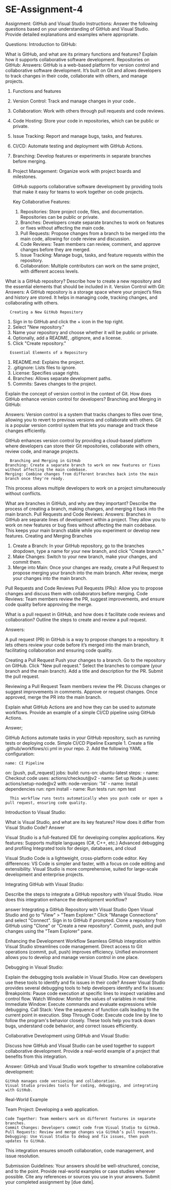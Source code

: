 # SE-Assignment-4
Assignment: GitHub and Visual Studio
Instructions:
Answer the following questions based on your understanding of GitHub and Visual Studio. Provide detailed explanations and examples where appropriate.

Questions:
Introduction to GitHub:

What is GitHub, and what are its primary functions and features? Explain how it supports collaborative software development.
Repositories on GitHub:
Answers:
GitHub is a web-based platform for version control and collaborative software development. It’s built on Git and allows developers to track changes in their code, collaborate with others, and manage projects.
1. Functions and features
2. Version Control: Track and manage changes in your code.. 
3. Collaboration: Work with others through pull requests and code reviews.
4. Code Hosting: Store your code in repositories, which can be public or private.
5. Issue Tracking: Report and manage bugs, tasks, and features.
6. CI/CD: Automate testing and deployment with GitHub Actions.
7. Branching: Develop features or experiments in separate branches before merging.
8. Project Management: Organize work with project boards and milestones.
   
   GitHub supports collaborative software development by providing tools that make it easy for teams to work together on code projects.

   Key Collaborative Features:

   1. Repositories: Store project code, files, and documentation. Repositories can be public or private.
    2. Branches: Developers create separate branches to work on features or fixes without affecting the main code.
    3. Pull Requests: Propose changes from a branch to be merged into the main code, allowing for code review and discussion.
    4. Code Reviews: Team members can review, comment, and approve changes before they are merged.
    5. Issue Tracking: Manage bugs, tasks, and feature requests within the repository.
    6. Collaboration: Multiple contributors can work on the same project, with different access levels.


What is a GitHub repository? Describe how to create a new repository and the essential elements that should be included in it.
Version Control with Git:
Answers:
A GitHub repository is a storage space where your project’s files and history are stored. It helps in managing code, tracking changes, and collaborating with others.
  
      Creating a New GitHub Repository
  1.  Sign in to GitHub and click the + icon in the top right.
  2.   Select "New repository."
  3.   Name your repository and choose whether it will be public or private.
  4.   Optionally, add a README, .gitignore, and a license.
  5.   Click "Create repository."

      Essential Elements of a Repository
   1.  README.md: Explains the project.
   2.  .gitignore: Lists files to ignore.
  3. License: Specifies usage rights.
   4.  Branches: Allows separate development paths.
   5.  Commits: Saves changes to the project.


Explain the concept of version control in the context of Git. How does GitHub enhance version control for developers?
Branching and Merging in GitHub:

Answers:
Version control is a system that tracks changes to files over time, allowing you to revert to previous versions and collaborate with others. Git is a popular version control system that lets you manage and track these changes efficiently.

GitHub enhances version control by providing a cloud-based platform where developers can store their Git repositories, collaborate with others, review code, and manage projects.

      Branching and Merging in GitHub
    Branching: Create a separate branch to work on new features or fixes without affecting the main codebase.
    Merging: Combine changes from different branches back into the main branch once they're ready.
This process allows multiple developers to work on a project simultaneously without conflicts.

What are branches in GitHub, and why are they important? Describe the process of creating a branch, making changes, and merging it back into the main branch.
Pull Requests and Code Reviews:
Answers:
    Branches in GitHub are separate lines of development within a project. They allow you to work on new features or bug fixes without affecting the main codebase. This keeps     your main branch stable while you experiment or develop new features.
    Creating and Merging Branches

   1. Create a Branch:
        In your GitHub repository, go to the branches dropdown, type a name for your new branch, and click "Create branch."
   2. Make Changes:
          Switch to your new branch, make your changes, and commit them.
   3.  Merge into Main:
        Once your changes are ready, create a Pull Request to propose merging your branch into the main branch.
        After review, merge your changes into the main branch.

  Pull Requests and Code Reviews
    Pull Requests (PRs): Allow you to propose changes and discuss them with collaborators before merging.
    Code Reviews: Team members review the PR, suggest improvements, and ensure code quality before approving the merge.

What is a pull request in GitHub, and how does it facilitate code reviews and collaboration? Outline the steps to create and review a pull request.


Answers:

A pull request (PR) in GitHub is a way to propose changes to a repository. It lets others review your code before it’s merged into the main branch, facilitating collaboration and ensuring code quality.

Creating a Pull Request
    Push your changes to a branch.
    Go to the repository on GitHub.
    Click "New pull request."
    Select the branches to compare (your branch and the main branch).
    Add a title and description for the PR.
    Submit the pull request.

Reviewing a Pull Request
    Team members review the PR.
    Discuss changes or suggest improvements in comments.
    Approve or request changes.
    Once approved, merge the PR into the main branch.


Explain what GitHub Actions are and how they can be used to automate workflows. Provide an example of a simple CI/CD pipeline using GitHub Actions.

Answer;

GitHub Actions automate tasks in your GitHub repository, such as running tests or deploying code.
Simple CI/CD Pipeline Example
    1. Create a file .github/workflows/ci.yml in your repo.
    2. Add the following YAML configuration:

    name: CI Pipeline
on: [push, pull_request]
jobs:
  build:
    runs-on: ubuntu-latest
    steps:
    - name: Checkout code
      uses: actions/checkout@v2
    - name: Set up Node.js
      uses: actions/setup-node@v2
      with:
        node-version: '14'
    - name: Install dependencies
      run: npm install
    - name: Run tests
      run: npm test

      This workflow runs tests automatically when you push code or open a pull request, ensuring code quality.


Introduction to Visual Studio:

What is Visual Studio, and what are its key features? How does it differ from Visual Studio Code?
Answer

Visual Studio is a full-featured IDE for developing complex applications. Key features:
    Supports multiple languages (C#, C++, etc.)
    Advanced debugging and profiling
    Integrated tools for design, databases, and cloud
    
Visual Studio Code is a lightweight, cross-platform code editor. Key differences:
    VS Code is simpler and faster, with a focus on code editing and extensibility.
    Visual Studio is more comprehensive, suited for large-scale development and enterprise projects.

Integrating GitHub with Visual Studio:

Describe the steps to integrate a GitHub repository with Visual Studio. How does this integration enhance the development workflow?

answer
Integrating a GitHub Repository with Visual Studio
    Open Visual Studio and go to "View" > "Team Explorer."
    Click "Manage Connections" and select "Connect".
    Sign in to GitHub if prompted.
    Clone a repository from GitHub using "Clone" or "Create a new repository".
    Commit, push, and pull changes using the "Team Explorer" pane.

Enhancing the Development Workflow
    Seamless GitHub integration within Visual Studio streamlines code management.
    Direct access to Git operations (commit, pull, push) improves efficiency.
    Unified environment allows you to develop and manage version control in one place.


Debugging in Visual Studio:

Explain the debugging tools available in Visual Studio. How can developers use these tools to identify and fix issues in their code?
Answer
Visual Studio provides several debugging tools to help developers identify and fix issues:
    Breakpoints: Pause code execution at specific lines to inspect variables and control flow.
    Watch Window: Monitor the values of variables in real time.
    Immediate Window: Execute commands and evaluate expressions while debugging.
    Call Stack: View the sequence of function calls leading to the current point in execution.
    Step Through Code: Execute code line by line to follow the program's behavior closely.
These tools help you track down bugs, understand code behavior, and correct issues efficiently.

Collaborative Development using GitHub and Visual Studio:

Discuss how GitHub and Visual Studio can be used together to support collaborative development. Provide a real-world example of a project that benefits from this integration.

Answer:
GitHub and Visual Studio work together to streamline collaborative development:

    GitHub manages code versioning and collaboration.
    Visual Studio provides tools for coding, debugging, and integrating with GitHub.

Real-World Example

Team Project: Developing a web application.

    Code Together: Team members work on different features in separate branches.
    Commit Changes: Developers commit code from Visual Studio to GitHub.
    Pull Requests: Review and merge changes via GitHub’s pull requests.
    Debugging: Use Visual Studio to debug and fix issues, then push updates to GitHub.

This integration ensures smooth collaboration, code management, and issue resolution.



Submission Guidelines:
Your answers should be well-structured, concise, and to the point.
Provide real-world examples or case studies wherever possible.
Cite any references or sources you use in your answers.
Submit your completed assignment by [due date].
